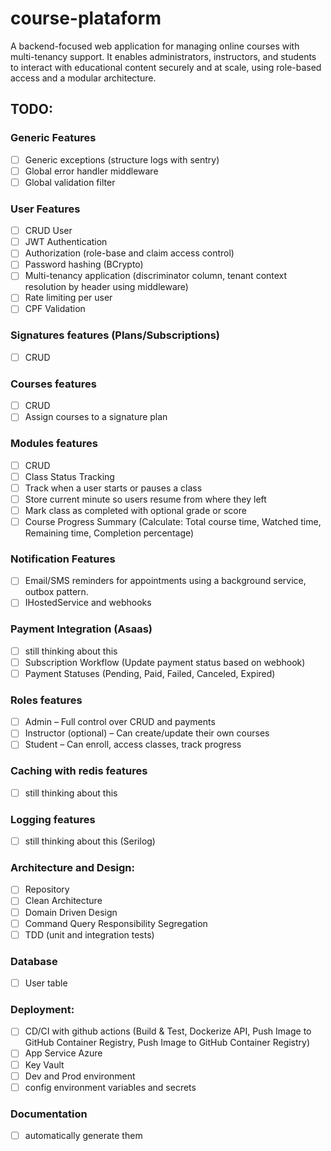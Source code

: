 # course-plataform
A backend-focused web application for managing online courses with multi-tenancy support. It enables administrators, instructors, and students to interact with educational content securely and at scale, using role-based access and a modular architecture.

## TODO:

### Generic Features
- [ ] Generic exceptions (structure logs with sentry)
- [ ] Global error handler middleware
- [ ] Global validation filter

### User Features
- [ ] CRUD User
- [ ] JWT Authentication
- [ ] Authorization (role-base and claim access control)
- [ ] Password hashing (BCrypto)
- [ ] Multi-tenancy application (discriminator column, tenant context resolution by header using middleware)
- [ ] Rate limiting per user
- [ ] CPF Validation

### Signatures features (Plans/Subscriptions)
- [ ] CRUD

### Courses features
- [ ] CRUD
- [ ] Assign courses to a signature plan

### Modules features
- [ ] CRUD
- [ ] Class Status Tracking
- [ ] Track when a user starts or pauses a class
- [ ] Store current minute so users resume from where they left
- [ ] Mark class as completed with optional grade or score
- [ ] Course Progress Summary (Calculate: Total course time, Watched time, Remaining time, Completion percentage)

### Notification Features 
- [ ] Email/SMS reminders for appointments using a background service, outbox pattern.
- [ ] IHostedService and webhooks

### Payment Integration (Asaas)
- [ ] still thinking about this
- [ ] Subscription Workflow (Update payment status based on webhook)
- [ ] Payment Statuses (Pending, Paid, Failed, Canceled, Expired)

### Roles features
- [ ] Admin – Full control over CRUD and payments
- [ ] Instructor (optional) – Can create/update their own courses
- [ ] Student – Can enroll, access classes, track progress

### Caching with redis features
- [ ] still thinking about this

### Logging features
- [ ] still thinking about this (Serilog)

### Architecture and Design:
- [ ] Repository
- [ ] Clean Architecture 
- [ ] Domain Driven Design
- [ ] Command Query Responsibility Segregation
- [ ] TDD (unit and integration tests)

### Database
- [ ] User table
  
### Deployment:
- [ ] CD/CI with github actions (Build & Test, Dockerize API, Push Image to GitHub Container Registry, Push Image to GitHub Container Registry)
- [ ] App Service Azure
- [ ] Key Vault
- [ ] Dev and Prod environment
- [ ] config environment variables and secrets

### Documentation
- [ ] automatically generate them
